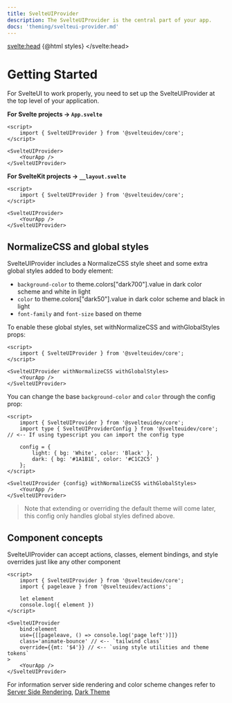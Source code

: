 ```yaml
---
title: SvelteUIProvider
description: The SvelteUIProvider is the central part of your app.
docs: 'theming/svelteui-provider.md'
---
```


<script>
    import { Heading, Preview } from 'components'
    import { Prism } from "@svelteuidev/prism";

    const styles = `<style id='svelteui-inject-body' type='text/css'>.article>*:nth-child(3){margin-top:15rem!important;}@media(max-width: 800px){.article>*:nth-child(3){margin-top:18rem!important;}}<\/style>`;

    const step1 = `
    `
</script>

<svelte:head>
{@html styles}
</svelte:head>

<Heading />

# Getting Started

For SvelteUI to work properly, you need to set up the SvelteUIProvider at the top level of your application.

**For Svelte projects -> `App.svelte`**

```svelte
<script>
	import { SvelteUIProvider } from '@svelteuidev/core';
</script>

<SvelteUIProvider>
	<YourApp />
</SvelteUIProvider>
```

**For SvelteKit projects -> `__layout.svelte`**

```svelte
<script>
	import { SvelteUIProvider } from '@svelteuidev/core';
</script>

<SvelteUIProvider>
	<YourApp />
</SvelteUIProvider>
```

## NormalizeCSS and global styles

SvelteUIProvider includes a NormalizeCSS style sheet and some extra global styles added to body element:

- `background-color` to theme.colors["dark700"].value in dark color scheme and white in light
- `color` to theme.colors["dark50"].value in dark color scheme and black in light
- `font-family` and `font-size` based on theme

To enable these global styles, set withNormalizeCSS and withGlobalStyles props:

```svelte
<script>
	import { SvelteUIProvider } from '@svelteuidev/core';
</script>

<SvelteUIProvider withNormalizeCSS withGlobalStyles>
	<YourApp />
</SvelteUIProvider>
```

You can change the base `background-color` and `color` through the config prop:

```svelte
<script>
	import { SvelteUIProvider } from '@svelteuidev/core';
	import type { SvelteUIProviderConfig } from '@svelteuidev/core'; // <-- If using typescript you can import the config type

	config = {
		light: { bg: 'White', color: 'Black' },
		dark: { bg: '#1A1B1E', color: '#C1C2C5' }
	};
</script>

<SvelteUIProvider {config} withNormalizeCSS withGlobalStyles>
	<YourApp />
</SvelteUIProvider>
```

> Note that extending or overriding the default theme will come later, this config only handles global styles defined above.

## Component concepts

SvelteUIProvider can accept actions, classes, element bindings, and style overrides just like any other component

```svelte
<script>
	import { SvelteUIProvider } from '@svelteuidev/core';
	import { pageleave } from '@svelteuidev/actions';

    let element
    console.log({ element })
</script>

<SvelteUIProvider
    bind:element
    use={[[pageleave, () => console.log('page left')]]}
    class='animate-bounce' // <-- `tailwind class`
    override={{mt: '$4'}} // <-- `using style utilities and theme tokens`
>
	<YourApp />
</SvelteUIProvider>
```

For information server side rendering and color scheme changes refer to [Server Side Rendering](theming/ssr), [Dark Theme](theming/dark-theme)
